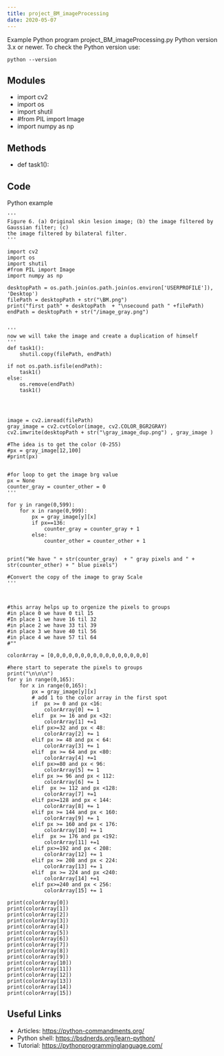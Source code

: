 ```yaml
---
title: project_BM_imageProcessing
date: 2020-05-07
---
```

Example Python program project_BM_imageProcessing.py
Python version 3.x or newer.
To check the Python version use:

    python --version

## Modules

* import cv2
* import os
* import shutil
* #from PIL import Image
* import numpy as np

## Methods

* def task1():

## Code

Python example

    '''
    Figure 6. (a) Original skin lesion image; (b) the image filtered by Gaussian filter; (c)
    the image filtered by bilateral filter.
    '''
    
    import cv2
    import os
    import shutil
    #from PIL import Image
    import numpy as np
    
    desktopPath = os.path.join(os.path.join(os.environ['USERPROFILE']), 'Desktop')
    filePath = desktopPath + str("\BM.png")
    print("first path" + desktopPath  + "\nsecound path " +filePath)
    endPath = desktopPath + str("/image_gray.png")
    
    
    '''
    now we will take the image and create a duplication of himself 
    '''
    def task1():
        shutil.copy(filePath, endPath)
    
    if not os.path.isfile(endPath):
        task1()
    else:
        os.remove(endPath)
        task1()
    
    
    
    
    image = cv2.imread(filePath)
    gray_image = cv2.cvtColor(image, cv2.COLOR_BGR2GRAY)
    cv2.imwrite(desktopPath + str("\gray_image_dup.png") , gray_image )
    
    #The idea is to get the color (0-255)
    #px = gray_image[12,100]
    #print(px)
    
    
    #for loop to get the image brg value
    px = None
    counter_gray = counter_other = 0
    '''
    
    for y in range(0,599):
        for x in range(0,999):
            px = gray_image[y][x]
            if px==136:
                counter_gray = counter_gray + 1
            else:
                counter_other = counter_other + 1
    
    
    print("We have " + str(counter_gray)  + " gray pixels and " + str(counter_other) + " blue pixels")
    
    #Convert the copy of the image to gray Scale
    '''
    
    
    
    #this array helps up to orgenize the pixels to groups
    #in place 0 we have 0 til 15
    #In place 1 we have 16 til 32
    #in place 2 we have 33 til 39
    #in place 3 we have 40 til 56
    #in place 4 we have 57 til 64
    #""
    
    colorArray = [0,0,0,0,0,0,0,0,0,0,0,0,0,0,0,0]
    
    #here start to seperate the pixels to groups
    print("\n\n\n")
    for y in range(0,165):
        for x in range(0,165):
            px = gray_image[y][x]
            # add 1 to the color array in the first spot
            if  px >= 0 and px <16:
                colorArray[0] += 1
            elif  px >= 16 and px <32:
                colorArray[1] +=1
            elif px>=32 and px < 48:
                colorArray[2] += 1
            elif px >= 48 and px < 64:
                colorArray[3] += 1
            elif  px >= 64 and px <80:
                colorArray[4] +=1
            elif px>=80 and px < 96:
                colorArray[5] += 1
            elif px >= 96 and px < 112:
                colorArray[6] += 1
            elif  px >= 112 and px <128:
                colorArray[7] +=1
            elif px>=128 and px < 144:
                colorArray[8] += 1
            elif px >= 144 and px < 160:
                colorArray[9] += 1
            elif px >= 160 and px < 176:
                colorArray[10] += 1
            elif  px >= 176 and px <192:
                colorArray[11] +=1
            elif px>=192 and px < 208:
                colorArray[12] += 1
            elif px >= 208 and px < 224:
                colorArray[13] += 1
            elif  px >= 224 and px <240:
                colorArray[14] +=1
            elif px>=240 and px < 256:
                colorArray[15] += 1
    
    print(colorArray[0])
    print(colorArray[1])
    print(colorArray[2])
    print(colorArray[3])
    print(colorArray[4])
    print(colorArray[5])
    print(colorArray[6])
    print(colorArray[7])
    print(colorArray[8])
    print(colorArray[9])
    print(colorArray[10])
    print(colorArray[11])
    print(colorArray[12])
    print(colorArray[13])
    print(colorArray[14])
    print(colorArray[15])
    
    
    
    
    
    

## Useful Links

- Articles: https://python-commandments.org/
- Python shell: https://bsdnerds.org/learn-python/
- Tutorial: https://pythonprogramminglanguage.com/
